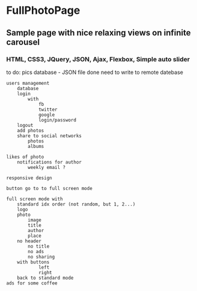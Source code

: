 # FullPhotoPage

## Sample page with nice relaxing views on infinite carousel

### HTML, CSS3, JQuery, JSON, Ajax, Flexbox, Simple auto slider


to do: 
    pics database 
        - JSON file done
        need to write to remote datebase 
    
    users management
        database
        login
            with 
                fb
                twitter
                google
                login/password
        logout
        add photos
        share to social networks
            photos
            albums
    
    likes of photo 
        notifications for author 
            weekly email ?
    
    responsive design
    
    button go to to full screen mode
    
    full screen mode with
        standard idx order (not random, but 1, 2...)
        logo
        photo
            image
            title
            author
            place
        no header
            no title
            no ads
            no sharing
        with buttons 
                left
                right
        back to standard mode
    ads for some coffee